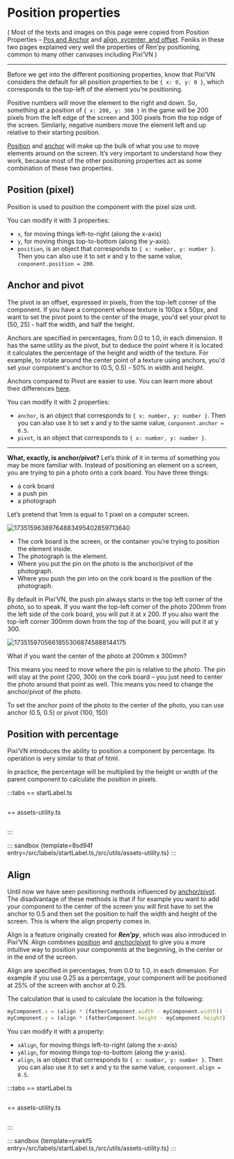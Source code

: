 # Position properties

( Most of the texts and images on this page were copied from Position Properties – [Pos and Anchor](https://feniksdev.com/renpy-position-properties-pos-and-anchor/) and [align, xycenter, and offset](https://feniksdev.com/renpy-position-properties-align-xycenter-and-offset/). Feniks in these two pages explained very well the properties of Ren'py positioning, common to many other canvases including Pixi’VN )

---

Before we get into the different positioning properties, know that Pixi’VN considers the default for all position properties to be `{ x: 0, y: 0 }`, which corresponds to the top-left of the element you’re positioning.

Positive numbers will move the element to the right and down. So, something at a position of `{ x: 200, y: 300 }` in the game will be 200 pixels from the left edge of the screen and 300 pixels from the top edge of the screen. Similarly, negative numbers move the element left and up relative to their starting position.

[Position](#position-pixel) and [anchor](#anchor-and-pivot) will make up the bulk of what you use to move elements around on the screen. It’s very important to understand how they work, because most of the other positioning properties act as some combination of these two properties.

## Position (pixel)

Position is used to position the component with the pixel size unit.

You can modify it with 3 properties:

- `x`, for moving things left-to-right (along the x-axis)
- `y`, for moving things top-to-bottom (along the y-axis).
- `position`, is an object that corresponds to `{ x: number, y: number }`. Then you can also use it to set x and y to the same value, `conponent.position = 200`.

## Anchor and pivot

The pivot is an offset, expressed in pixels, from the top-left corner of the component. If you have a component whose texture is 100px x 50px, and want to set the pivot point to the center of the image, you'd set your pivot to (50, 25) - half the width, and half the height.

Anchors are specified in percentages, from 0.0 to 1.0, in each dimension. It has the same utility as the pivot, but to deduce the point where it is located it calculates the percentage of the height and width of the texture. For example, to rotate around the center point of a texture using anchors, you'd set your component's anchor to (0.5, 0.5) - 50% in width and height.

Anchors compared to Pivot are easier to use. You can learn more about their differences [here](https://pixijs.com/8.x/guides/components/sprites#pivot-vs-anchor).

You can modify it with 2 properties:

- `anchor`, is an object that corresponds to `{ x: number, y: number }`. Then you can also use it to set x and y to the same value, `conponent.anchor = 0.5`.
- `pivot`, is an object that corresponds to `{ x: number, y: number }`.

---

**What, exactly, is anchor/pivot?** Let’s think of it in terms of something you may be more familiar with. Instead of positioning an element on a screen, you are trying to pin a photo onto a cork board. You have three things:

- a cork board
- a push pin
- a photograph

Let’s pretend that 1mm is equal to 1 pixel on a computer screen.

![17351596389764883495402859713640](https://github.com/user-attachments/assets/becfa6ac-1156-49ad-8ceb-17b06627be7c)

- The cork board is the screen, or the container you’re trying to position the element inside.
- The photograph is the element.
- Where you put the pin on the photo is the anchor/pivot of the photograph.
- Where you push the pin into on the cork board is the position of the photograph.

By default in Pixi’VN, the push pin always starts in the top left corner of the photo, so to speak. If you want the top-left corner of the photo 200mm from the left side of the cork board, you will put it at x 200. If you also want the top-left corner 300mm down from the top of the board, you will put it at y 300.

![17351597056618553068745888144175](https://github.com/user-attachments/assets/c6955336-1c30-4518-8f05-edd950a1227e)

What if you want the center of the photo at 200mm x 300mm?

This means you need to move where the pin is relative to the photo. The pin will stay at the point (200, 300) on the cork board – you just need to center the photo around that point as well. This means you need to change the anchor/pivot of the photo.

To set the anchor point of the photo to the center of the photo, you can use anchor (0.5, 0.5) or pivot (100, 150)

## Position with percentage

Pixi’VN introduces the ability to position a component by percentage. Its operation is very similar to that of html.

In practice, the percentage will be multiplied by the height or width of the parent component to calculate the position in pixels.

:::tabs
== startLabel.ts

```ts
```

== assets-utility.ts

```ts
```

:::

::: sandbox {template=8sd94f entry=/src/labels/startLabel.ts,/src/utils/assets-utility.ts}
:::


## Align

Until now we have seen positioning methods influenced by [anchor/pivot](#anchor-and-pivot). The disadvantage of these methods is that if for example you want to add your component to the center of the screen you will first have to set the anchor to 0.5 and then set the position to half the width and height of the screen. This is where the align property comes in.

Align is a feature originally created for ***Ren'py***, which was also introduced in Pixi’VN. Align combines [position](#position-pixel) and [anchor/pivot](#anchor-and-pivot) to give you a more intuitive way to position your components at the beginning, in the center or in the end of the screen.

Align are specified in percentages, from 0.0 to 1.0, in each dimension. For example if you use 0.25 as a percentage, your component will be positioned at 25% of the screen with anchor at 0.25.

The calculation that is used to calculate the location is the following:

```ts
myComponent.x = (align * (fatherComponent.width - myComponent.width)) + myComponent.pivot + (myComponent.anchor * myComponent.width)
myComponent.y = (align * (fatherComponent.height - myComponent.height)) + myComponent.pivot + (myComponent.anchor * myComponent.height)
```

You can modify it with a property:

- `xAlign`, for moving things left-to-right (along the x-axis)
- `yAlign`, for moving things top-to-bottom (along the y-axis).
- `align`, is an object that corresponds to `{ x: number, y: number }`. Then you can also use it to set x and y to the same value, `conponent.align = 0.5`.

:::tabs
== startLabel.ts

```ts
```

== assets-utility.ts

```ts
```

:::

::: sandbox {template=yrwkf5 entry=/src/labels/startLabel.ts,/src/utils/assets-utility.ts}
:::
